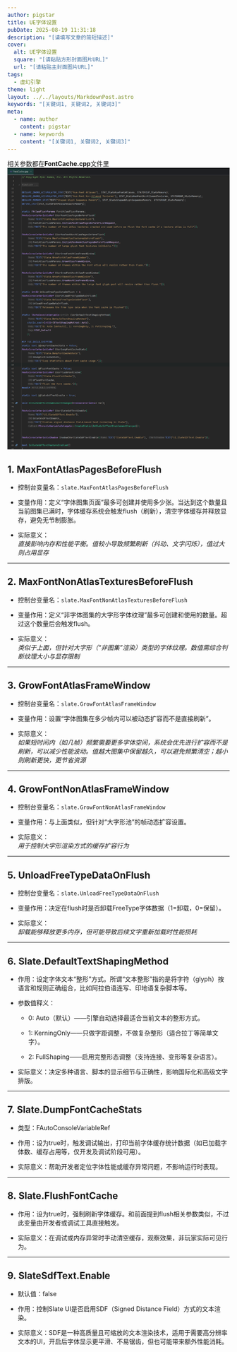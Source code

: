 ```yaml
---
author: pigstar
title: UE字体设置
pubDate: 2025-08-19 11:31:18
description: "[请填写文章的简短描述]"
cover:
  alt: UE字体设置
  square: "[请粘贴方形封面图片URL]"
  url: "[请粘贴主封面图片URL]"
tags:
  - 虚幻引擎
theme: light
layout: ../../layouts/MarkdownPost.astro
keywords: "[关键词1, 关键词2, 关键词3]"
meta:
  - name: author
    content: pigstar
  - name: keywords
    content: "[关键词1, 关键词2, 关键词3]"
---
```

相关参数都在**FontCache.cpp**文件里
![FontCache.cpp](https://raw.githubusercontent.com/pigstar02/blog_img/main/20250819113341087.png)

## 1. **MaxFontAtlasPagesBeforeFlush**

- 控制台变量名：`slate.MaxFontAtlasPagesBeforeFlush`
    
- 变量作用：定义“字体图集页面”最多可创建并使用多少张。当达到这个数量且当前图集已满时，字体缓存系统会触发flush（刷新），清空字体缓存并释放显存，避免无节制膨胀。
    
- 实际意义：  
    _直接影响内存和性能平衡。值较小导致频繁刷新（抖动、文字闪烁），值过大则占用显存_
    

---

## 2. **MaxFontNonAtlasTexturesBeforeFlush**

- 控制台变量名：`slate.MaxFontNonAtlasTexturesBeforeFlush`
    
- 变量作用：定义“非字体图集的大字形字体纹理”最多可创建和使用的数量。超过这个数量后会触发flush。
    
- 实际意义：  
    _类似于上面，但针对大字形（“非图集”渲染）类型的字体纹理。数值需综合判断纹理大小与显存限制_
    

---

## 3. **GrowFontAtlasFrameWindow**

- 控制台变量名：`slate.GrowFontAtlasFrameWindow`
    
- 变量作用：设置“字体图集在多少帧内可以被动态扩容而不是直接刷新”。
    
- 实际意义：  
    _如果短时间内（如几帧）频繁需要更多字体空间，系统会优先进行扩容而不是刷新，可以减少性能波动。值越大图集中保留越久，可以避免频繁清空；越小则刷新更快，更节省资源_
    

---

## 4. **GrowFontNonAtlasFrameWindow**

- 控制台变量名：`slate.GrowFontNonAtlasFrameWindow`
    
- 变量作用：与上面类似，但针对“大字形池”的帧动态扩容设置。
    
- 实际意义：  
    _用于控制大字形渲染方式的缓存扩容行为_
    

---

## 5. **UnloadFreeTypeDataOnFlush**

- 控制台变量名：`slate.UnloadFreeTypeDataOnFlush`
    
- 变量作用：决定在flush时是否卸载FreeType字体数据（1=卸载，0=保留）。
    
- 实际意义：  
    _卸载能够释放更多内存，但可能导致后续文字重新加载时性能损耗_

---

## 6. **Slate.DefaultTextShapingMethod**

- 作用：设定字体文本“整形”方式。所谓“文本整形”指的是将字符（glyph）按语言和规则正确组合，比如阿拉伯语连写、印地语复杂脚本等。
    
- 参数值释义：
    
    - 0: Auto（默认）——引擎自动选择最适合当前文本的整形方式。
        
    - 1: KerningOnly——只做字距调整，不做复杂整形（适合拉丁等简单文字）。
        
    - 2: FullShaping——启用完整形态调整（支持连接、变形等复杂语言）。
    
- 实际意义：决定多种语言、脚本的显示细节与正确性，影响国际化和高级文字排版。
    

---

## 7. **Slate.DumpFontCacheStats**

- 类型：FAutoConsoleVariableRef
    
- 作用：设为true时，触发调试输出，打印当前字体缓存统计数据（如已加载字体数、缓存占用等，仅开发及调试阶段可用）。
    
- 实际意义：帮助开发者定位字体性能或缓存异常问题，不影响运行时表现。
    

---

## 8. **Slate.FlushFontCache**

- 作用：设为true时，强制刷新字体缓存。和前面提到flush相关参数类似，不过此变量由开发者或调试工具直接触发。
    
- 实际意义：在调试或内存异常时手动清空缓存，观察效果，非玩家实际可见行为。
    

---

## 9. **SlateSdfText.Enable**

- 默认值：false
    
- 作用：控制Slate UI是否启用SDF（Signed Distance Field）方式的文本渲染。
    
- 实际意义：SDF是一种高质量且可缩放的文本渲染技术，适用于需要高分辨率文本的UI，开启后字体显示更平滑、不易锯齿，但也可能带来额外性能消耗。